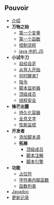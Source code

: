 ## Pouvoir

- [介绍](README.md)
- **万物之始**
  - [第一个变量](基础/Variable.md)
  - [第一个函数](基础/Function.md)
  - [控制流程](基础/ContorlFlow.md)
  - [java 中的 JS](基础/Nashorn.md)
- **小试牛刀**
  - [自给自足](进阶/Javadoc.md)
  - [从导入开始](进阶/Import.md)
  - [何时醒来?](进阶/Awake.md)
  - [指令](进阶/Command.md)
  - [脚本监听器](进阶/Listener.md)
  - [顶级成员](进阶/TopLevel.md)
  - [线程安全](进阶/Safe.md)
- **锋芒出露**
  - [持久化容器](高级/Container.md)
  - [全息文字](高级/Hologram.md)
  - [性能监控](高级/Monitor.md)
- **开发者**
  - [添加脚本源](开发/ScriptSource.md)
  - **拓展**
    - [顶级成员](开发/拓展/TopLevelCode.md)
    - [脚本注解](开发/拓展/ScriptAnnotation.md)
    - [脚本引擎](开发/拓展/ScriptEngine.md)
- **功能**
  - [占位符](功能/PlaceHolder.md)
  - [字符串内联函数](功能/InlineFunction.md)
  - [函数列表](功能/Functions.md)
- [Javadoc](http://doc.skillw.com/pouvoir/)
- [更新记录](UPDATE.md)
